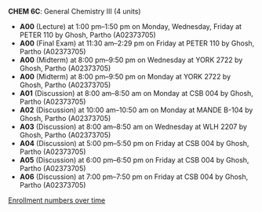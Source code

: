 **CHEM 6C**: General Chemistry  III (4 units)

- **A00** (Lecture) at 1:00 pm–1:50 pm on Monday, Wednesday, Friday at PETER 110 by Ghosh, Partho (A02373705)
- **A00** (Final Exam) at 11:30 am–2:29 pm on Friday at PETER 110 by Ghosh, Partho (A02373705)
- **A00** (Midterm) at 8:00 pm–9:50 pm on Wednesday at YORK 2722 by Ghosh, Partho (A02373705)
- **A00** (Midterm) at 8:00 pm–9:50 pm on Monday at YORK 2722 by Ghosh, Partho (A02373705)
- **A01** (Discussion) at 8:00 am–8:50 am on Monday at CSB 004 by Ghosh, Partho (A02373705)
- **A02** (Discussion) at 10:00 am–10:50 am on Monday at MANDE B-104 by Ghosh, Partho (A02373705)
- **A03** (Discussion) at 8:00 am–8:50 am on Wednesday at WLH 2207 by Ghosh, Partho (A02373705)
- **A04** (Discussion) at 5:00 pm–5:50 pm on Friday at CSB 004 by Ghosh, Partho (A02373705)
- **A05** (Discussion) at 6:00 pm–6:50 pm on Friday at CSB 004 by Ghosh, Partho (A02373705)
- **A06** (Discussion) at 7:00 pm–7:50 pm on Friday at CSB 004 by Ghosh, Partho (A02373705)

[Enrollment numbers over time](./CHEM6C.tsv)
